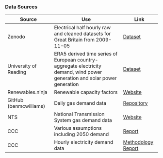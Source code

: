 ### Data Sources

| Source | Use | Link |
|--------|-----|------|
| Zenodo | Electrical half hourly raw and cleaned datasets for Great Britain from 2009-11-05 | [Dataset](https://zenodo.org/records/4739408) |
| University of Reading | ERA5 derived time series of European country-aggregate electricity demand, wind power generation and solar power generation | [Dataset](https://researchdata.reading.ac.uk/273/) |
| Renewables.ninja | Renewable capacity factors | [Website](https://www.renewables.ninja/) |
| GitHub (benmcwilliams) | Daily gas demand data | [Repository](https://github.com/benmcwilliams/gas-demand) |
| NTS | National Transmission System gas demand data | [Website](https://data.nationalgas.com/) |
| CCC | Various assumptions including 2050 demand | [Report](https://www.theccc.org.uk/publication/the-seventh-carbon-budget/) |
| CCC | Hourly electricity demand data | [Methodology Report](https://www.theccc.org.uk/publication/methodology-report-uk-northern-ireland-wales-and-scotland-carbon-budget-advice/) |